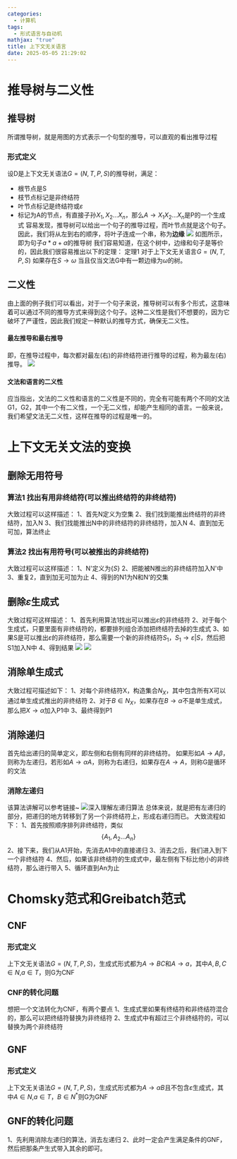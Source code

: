 ```yaml
---
categories:
  - 计算机
tags:
  - 形式语言与自动机
mathjax: "true"
title: 上下文无关语言
date: 2025-05-05 21:29:02
---
```

# 推导树与二义性
## 推导树
所谓推导树，就是用图的方式表示一个句型的推导，可以直观的看出推导过程
### 形式定义
设D是上下文无关语法$G = (N,T,P,S)$的推导树，满足：
- 根节点是S
- 枝节点标记是非终结符
- 叶节点标记是终结符或$\varepsilon$
- 标记为A的节点，有直接子孙$X_1,X_2...X_n$，那么$A\rightarrow X_1X_2...X_n$是P的一个生成式
容易发现，推导树可以给出一个句子的推导过程，而叶节点就是这个句子。
因此，我们将从左到右的顺序，将叶子连成一个串，称为**边缘**
![](IMG/Pasted%20image%2020250506100017.png)
如图所示，即为句子$a*a+a$的推导树
我们容易知道，在这个树中，边缘和句子是等价的，因此我们很容易推出以下的定理：
定理1 对于上下文无关语言$G = (N,T,P,S)$ 如果存在$S\rightarrow \omega$ 当且仅当文法G中有一颗边缘为$\omega$的树。
## 二义性
由上面的例子我们可以看出，对于一个句子来说，推导树可以有多个形式，这意味着可以通过不同的推导方式来得到这个句子。这种二义性是我们不想要的，因为它破坏了严谨性，因此我们规定一种默认的推导方式，确保无二义性。
#### 最左推导和最右推导
即，在推导过程中，每次都对最左(右)的非终结符进行推导的过程，称为最左(右)推导。
![](IMG/Pasted%20image%2020250506101651.png)
#### 文法和语言的二义性
应当指出，文法的二义性和语言的二义性是不同的，完全有可能有两个不同的文法G1，G2，其中一个有二义性，一个无二义性，却能产生相同的语言。一般来说，我们希望文法无二义性，这样在推导的过程是唯一的。


# 上下文无关文法的变换
## 删除无用符号
### 算法1 找出有用非终结符(可以推出终结符的非终结符)

大致过程可以这样描述：
1、首先N定义为空集
2、我们找到能推出终结符的非终结符，加入N
3、我们找能推出N中的非终结符的非终结符，加入N
4、直到加无可加，算法终止
### 算法2 找出有用符号(可以被推出的非终结符)
大致过程可以这样描述：
1、N'定义为$\{S\}$
2、把能被N推出的非终结符加入N'中
3、重复2，直到加无可加为止
4、得到的N1为N和N‘的交集

## 删除$\varepsilon$生成式
大致过程可这样描述：
1、首先利用算法1找出可以推出$\varepsilon$的非终结符
2、对于每个生成式，只要里面有非终结符的，都要排列组合添加把终结符去掉的生成式
3、如果S是可以推出$\varepsilon$的非终结符，那么需要一个新的非终结符$S_1$，$S_1\rightarrow\varepsilon |S$，然后把S1加入N中
4、得到结果
![](IMG/Pasted%20image%2020250506113148.png)
![](IMG/Pasted%20image%2020250506113202.png)
## 消除单生成式
大致过程可描述如下：
1、对每个非终结符X，构造集合$N_X$，其中包含所有X可以通过单生成式推出的非终结符
2、对于$B\in N_X$，如果存在$B\rightarrow \alpha$不是单生成式，那么把$X\rightarrow \alpha$加入P1中
3、最终得到P1

## 消除递归
首先给出递归的简单定义，即左侧和右侧有同样的非终结符。
如果形如$A\rightarrow A\beta$，则称为左递归，若形如$A\rightarrow \alpha A$，则称为右递归，如果存在$A\rightarrow A$，则称G是循环的文法
### 消除左递归
该算法讲解可以参考链接~
![深入理解左递归算法](https://www.bilibili.com/video/BV1vMV2z6EeD)
总体来说，就是把有左递归的部分，把递归的地方转移到了另一个非终结符上，形成右递归而已。
大致流程如下：
1、首先按照顺序排列非终结符，类似$$\{A_1,A_2...A_n\}$$
2、接下来，我们从A1开始，先消去A1中的直接递归
3、消去之后，我们进入到下一个非终结符
4、然后，如果该非终结符的生成式中，最左侧有下标比他小的非终结符，那么进行带入
5、循环直到An为止

# Chomsky范式和Greibatch范式
## CNF
### 形式定义
上下文无关语法$G = (N,T,P,S)$，生成式形式都为$A\rightarrow BC$和$A\rightarrow a$，其中$A,B,C\in N$,$a\in T$，则G为CNF

### CNF的转化问题
想把一个文法转化为CNF，有两个要点
1、生成式里如果有终结符和非终结符混合的，那么可以把终结符替换为非终结符
2、生成式中有超过三个非终结符的，可以替换为两个非终结符

## GNF
### 形式定义
上下文无关语法$G = (N,T,P,S)$，生成式形式都为$A\rightarrow \alpha B$且不包含$\varepsilon$生成式，其中$A\in N$,$a\in T$，$B \in N^*$则G为GNF

## GNF的转化问题
1、先利用消除左递归的算法，消去左递归
2、此时一定会产生满足条件的GNF，然后把那条产生式带入其余的即可。